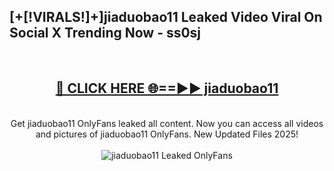 <h2>[+[!VIRALS!]+]jiaduobao11 Leaked Video Viral On Social X Trending Now - ss0sj</h2>
<br>
<div align="center">
<h2><a href="https://libra.edu.pl?jiaduobao11" rel="nofollow">🔴 CLICK HERE 🌐==►► jiaduobao11</a></h2>
<br>
Get jiaduobao11 OnlyFans leaked all content. Now you can access all videos and pictures of jiaduobao11 OnlyFans. New Updated Files 2025!
<br>
<br>
<a href="https://libra.edu.pl?jiaduobao11" rel="nofollow" data-target="animated-image.originalLink"><img src="https://i.ibb.co.com/WyWwxjT/player-gif2.gif" alt="jiaduobao11 Leaked OnlyFans" style="max-width: 100%; display: inline-block;" data-target="animated-image.originalImage"></a>
</div>
<br>